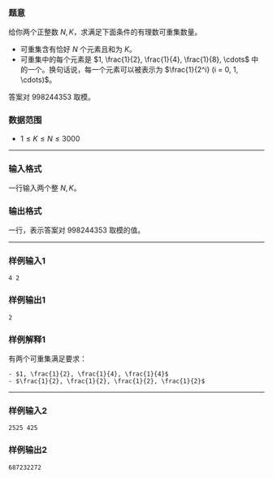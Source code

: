 ### 题意 

给你两个正整数 $N, K$，求满足下面条件的有理数可重集数量。

- 可重集含有恰好 $N$ 个元素且和为 $K$。
- 可重集中的每个元素是 $1, \frac{1}{2}, \frac{1}{4}, \frac{1}{8}, \cdots$ 中的一个。换句话说，每一个元素可以被表示为 $\frac{1}{2^i} (i = 0, 1, \cdots)$。

答案对 $998244353$ 取模。

### 数据范围

- $1 \le K \le N \le 3000$
---

### 输入格式

一行输入两个整 $N, K$。

### 输出格式

一行，表示答案对 $998244353$ 取模的值。

---

### 样例输入1

	4 2


### 样例输出1

	2


### 样例解释1

有两个可重集满足要求：
	
	- $1, \frac{1}{2}, \frac{1}{4}, \frac{1}{4}$
	- $\frac{1}{2}, \frac{1}{2}, \frac{1}{2}, \frac{1}{2}$
---

### 样例输入2

	2525 425

### 样例输出2

	687232272
